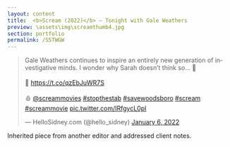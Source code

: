 ```yaml
---
layout: content
title:  <b>Scream (2022)</b> — Tonight with Gale Weathers
preview: \assets\img\screamthumb4.jpg
section: portfolio
permalink: /S5TWGW
---
```



<blockquote class="twitter-tweet"><p lang="en" dir="ltr">Gale Weathers continues to inspire an entirely new generation of investigative minds. I wonder why Sarah doesn’t think so… 👀<br><br>🔪 <a href="https://t.co/qzEbJuWR7S">https://t.co/qzEbJuWR7S</a><br><br>🩸 <a href="https://twitter.com/ScreamMovies?ref_src=twsrc%5Etfw">@screammovies</a> <a href="https://twitter.com/hashtag/stopthestab?src=hash&amp;ref_src=twsrc%5Etfw">#stopthestab</a> <a href="https://twitter.com/hashtag/savewoodsboro?src=hash&amp;ref_src=twsrc%5Etfw">#savewoodsboro</a> <a href="https://twitter.com/hashtag/scream?src=hash&amp;ref_src=twsrc%5Etfw">#scream</a> <a href="https://twitter.com/hashtag/screammovie?src=hash&amp;ref_src=twsrc%5Etfw">#screammovie</a> <a href="https://t.co/IRfgycL0pI">pic.twitter.com/IRfgycL0pI</a></p>&mdash; HelloSidney.com (@hello_sidney) <a href="https://twitter.com/hello_sidney/status/1479137521766481922?ref_src=twsrc%5Etfw">January 6, 2022</a></blockquote> <script async src="https://platform.twitter.com/widgets.js" charset="utf-8"></script>

Inherited piece from another editor and addressed client notes.